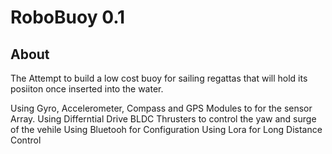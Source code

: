 # RoboBuoy 0.1

## About
The Attempt to build a low cost buoy for sailing regattas that will hold its posiiton once 
inserted into the water.

Using Gyro, Accelerometer, Compass and GPS Modules to for the sensor Array. 
Using Differntial Drive BLDC Thrusters to control the yaw and surge of the vehile
Using Bluetooh for Configuration
Using Lora for Long Distance Control

